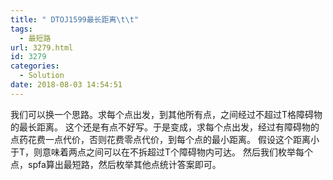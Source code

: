 ```yaml
---
title: " DTOJ1599最长距离\t\t"
tags:
  - 最短路
url: 3279.html
id: 3279
categories:
  - Solution
date: 2018-08-03 14:54:51
---
```


我们可以换一个思路。求每个点出发，到其他所有点，之间经过不超过T格障碍物的最长距离。 这个还是有点不好写。于是变成，求每个点出发，经过有障碍物的点药花费一点代价，否则花费零点代价，到每个点的最小距离。 假设这个距离小于T，则意味着两点之间可以在不拆超过T个障碍物内可达。 然后我们枚举每个点，spfa算出最短路，然后枚举其他点统计答案即可。